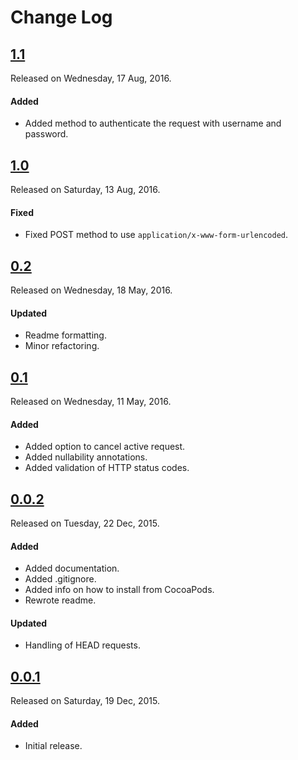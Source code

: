 # Change Log

## [1.1](https://github.com/sudeepjaiswal/ASJNetworking/releases/tag/1.1)
Released on Wednesday, 17 Aug, 2016.

#### Added
* Added method to authenticate the request with username and password.

## [1.0](https://github.com/sudeepjaiswal/ASJNetworking/releases/tag/1.0)
Released on Saturday, 13 Aug, 2016.

#### Fixed
* Fixed POST method to use `application/x-www-form-urlencoded`.

## [0.2](https://github.com/sudeepjaiswal/ASJNetworking/releases/tag/0.2)
Released on Wednesday, 18 May, 2016.

#### Updated
* Readme formatting.
* Minor refactoring.

## [0.1](https://github.com/sudeepjaiswal/ASJNetworking/releases/tag/0.1)
Released on Wednesday, 11 May, 2016.

#### Added
* Added option to cancel active request.
* Added nullability annotations.
* Added validation of HTTP status codes.

## [0.0.2](https://github.com/sudeepjaiswal/ASJNetworking/releases/tag/0.0.2)
Released on Tuesday, 22 Dec, 2015.

#### Added
* Added documentation.
* Added .gitignore.
* Added info on how to install from CocoaPods.
* Rewrote readme.

#### Updated
* Handling of HEAD requests.

## [0.0.1](https://github.com/sudeepjaiswal/ASJNetworking/releases/tag/0.0.1)
Released on Saturday, 19 Dec, 2015.

#### Added
* Initial release.
